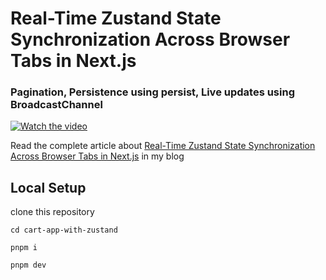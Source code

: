 # Real-Time Zustand State Synchronization Across Browser Tabs in Next.js

### Pagination, Persistence using persist, Live updates using BroadcastChannel

[![Watch the video](https://cdn.hashnode.com/res/hashnode/image/upload/v1739680407048/7ed78b48-4596-4dcd-93ee-7a518fff7eaa.png?w=1600&h=840&fit=crop&crop=entropy&auto=compress,format&format=webp)](https://youtu.be/NmAFsM6dMFc)

Read the complete article about [Real-Time Zustand State Synchronization Across Browser Tabs in Next.js](https://blog.ahmadbshaik.com/real-time-zustand-state-synchronization-across-browser-tabs-in-nextjs) in my blog

## Local Setup

clone this repository

`cd cart-app-with-zustand`

`pnpm i`

`pnpm dev`
